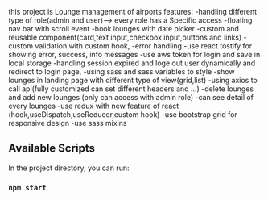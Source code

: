 this project is Lounge management of airports
features:
-handling different type of role(admin and user)--> every role has a Specific access
-floating nav bar with scroll event
-book lounges with date picker
-custom and reusable component(card,text input,checkbox input,buttons and links)
-custom validation with custom hook,
-error handling
-use react tostify for showing error, success, info messages
-use aws token for login and save in local storage
-handling session expired and loge out user dynamically and redirect to login page,
-using sass and sass variables to style
-show lounges in landing page with different type of view(grid,list)
-using axios to call api(fully customized can set different headers and ...)
-delete lounges and add new lounges (only can access with admin role)
-can see detail of every lounges
-use redux with new feature of react (hook,useDispatch,useReducer,custom hook)
-use bootstrap grid for responsive design
-use sass mixins

## Available Scripts

In the project directory, you can run:

### `npm start`

